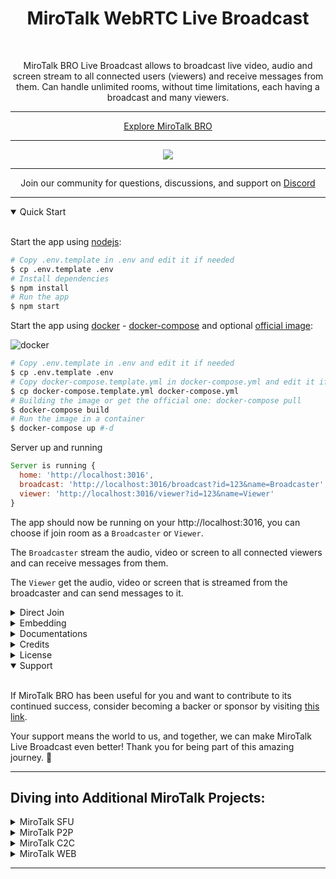 <h1 align="center">MiroTalk WebRTC Live Broadcast</h1>

<br />

<p align="center">MiroTalk BRO Live Broadcast allows to broadcast live video, audio and screen stream to all connected users (viewers) and receive messages from them. Can handle unlimited rooms, without time limitations, each having a broadcast and many viewers.</a></p>

---

<p align="center">
    <a href="https://bro.mirotalk.com">Explore MiroTalk BRO</a>
</p>

---

<p align="center">
    <a href="https://bro.mirotalk.com"><img src="./public/assets/images/ui.png"></a>
</p>

---

<p align="center">
    Join our community for questions, discussions, and support on <a href="https://discord.gg/rgGYfeYW3N">Discord</a>
</p>

---

</details>

<details open>
<summary>Quick Start</summary>

<br/>

Start the app using [nodejs](https://nodejs.org/en/download):

```bash
# Copy .env.template in .env and edit it if needed
$ cp .env.template .env
# Install dependencies
$ npm install
# Run the app
$ npm start
```

Start the app using [docker](https://docs.docker.com/engine/install/) - [docker-compose](https://docs.docker.com/compose/) and optional [official image](https://hub.docker.com/r/mirotalk/bro):

![docker](public/assets/images/docker.png)

```bash
# Copy .env.template in .env and edit it if needed
$ cp .env.template .env
# Copy docker-compose.template.yml in docker-compose.yml and edit it if needed
$ cp docker-compose.template.yml docker-compose.yml
# Building the image or get the official one: docker-compose pull
$ docker-compose build
# Run the image in a container
$ docker-compose up #-d
```

Server up and running

```js
Server is running {
  home: 'http://localhost:3016',
  broadcast: 'http://localhost:3016/broadcast?id=123&name=Broadcaster',
  viewer: 'http://localhost:3016/viewer?id=123&name=Viewer'
}
```

The app should now be running on your http://localhost:3016, you can choose if join room as a `Broadcaster` or `Viewer`.

The `Broadcaster` stream the audio, video or screen to all connected viewers and can receive messages from them.

The `Viewer` get the audio, video or screen that is streamed from the broadcaster and can send messages to it.

</details>

<details>
<summary>Direct Join</summary>

<br>

You can direct join room as `broadcaster` or `viewer` specifying the room id and your name.

| As            | URL                                                     |
| ------------- | ------------------------------------------------------- |
| `Broadcaster` | http://localhost:3016/broadcast?id=123&name=Broadcaster |
| `Viewer`      | http://localhost:3016/viewer?id=123&name=Viewer         |

| Params | Type   | Description |
| ------ | ------ | ----------- |
| id     | string | Room Id     |
| name   | string | User name   |

</details>

<details>
<summary>Embedding</summary>

<br/>

Embedding MiroTalk Live Broadcast into a service or app using an iframe.

```html
<iframe
    allow="camera; microphone; display-capture; fullscreen; clipboard-read; clipboard-write; autoplay"
    src="https://bro.mirotalk.com"
    style="height: 100vh; width: 100vw; border: 0px;"
></iframe>
```

</details>

<details>
<summary>Documentations</summary>

<br>

-   [Install your own Stun/Turn](./docs/coturn.md)
-   [Ngrok](./docs/ngrok.md)
-   [How to Self-hosting](./docs/self-hosting.md)

</details>

<details>
<summary>Credits</summary>

<br>

-   Gabriel Tanner [webrtc-broadcast-logic](https://gabrieltanner.org/blog/webrtc-video-broadcast/)

</details>

<details>
<summary>License</summary>

<br/>

[![AGPLv3](public/assets/images/AGPLv3.png)](LICENSE)

MiroTalk BRO is free and open-source under the terms of AGPLv3 (GNU Affero General Public License v3.0). Please `respect the license conditions`, In particular `modifications need to be free as well and made available to the public`. Get a quick overview of the license at [Choose an open source license](https://choosealicense.com/licenses/agpl-3.0/).

To obtain a [MiroTalk BRO license](https://docs.mirotalk.com/license/licensing-options/) with terms different from the AGPLv3, you can conveniently make your [purchase on CodeCanyon](https://codecanyon.net/item/mirotalk-bro-webrtc-p2p-live-broadcast/45887113). This allows you to tailor the licensing conditions to better suit your specific requirements.

</details>

<details open>
<summary>Support</summary>

<br/>

If MiroTalk BRO has been useful for you and want to contribute to its continued success, consider becoming a backer or sponsor by visiting [this link](https://github.com/sponsors/miroslavpejic85).

Your support means the world to us, and together, we can make MiroTalk Live Broadcast even better! Thank you for being part of this amazing journey. 🌟

</details>

---

## Diving into Additional MiroTalk Projects:

<details>
<summary>MiroTalk SFU</summary>

<br>

Try also [MiroTalk SFU](https://github.com/miroslavpejic85/mirotalksfu) `selective forwarding unit` real-time video conferences, optimized for large groups. `Unlimited time, unlimited concurrent rooms` each having 8+ participants, up to ~ 100 per single CPU.

</details>

<details>
<summary>MiroTalk P2P</summary>

<br/>

Try also [MiroTalk P2P](https://github.com/miroslavpejic85/mirotalk) `peer to peer` real-time video conferences, optimized for small groups. `Unlimited time, unlimited concurrent rooms` each having 5-8 participants.

</details>

<details>
<summary>MiroTalk C2C</summary>

<br>

Try also [MiroTalk C2C](https://github.com/miroslavpejic85/mirotalkc2c) `peer to peer` real-time video conferences, optimized for cam 2 cam. `Unlimited time, unlimited concurrent rooms` each having 2 participants.

</details>

<details>
<summary>MiroTalk WEB</summary>

<br>

Try also [MiroTalk WEB](https://github.com/miroslavpejic85/mirotalkwebrtc) a platform that allows for the management of an `unlimited number of users`. Each user must register with their email, username, and password, after which they gain access to their `personal dashboard`. Within the dashboard, users can `manage their rooms and schedule meetings` using the desired version of MiroTalk on a specified date and time. Invitations to these meetings can be sent via email, shared through the web browser, or sent via SMS.

</details>

---
